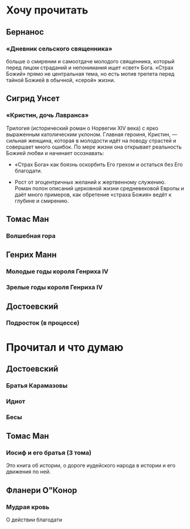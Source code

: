 # Хочу прочитать
## Бернанос
### «Дневник сельского священника»
больше о смирении и самоотдаче молодого священника, который перед лицом страданий и непонимания ищет «свет» Бога. «Страх Божий» прямо не центральная тема, но есть мотив трепета перед тайной Божией в обычной, «серой» жизни.

## Сигрид Унсет
### «Кристин, дочь Лавранса» 
Трилогия (исторический роман о Норвегии XIV века) с ярко выраженным католическим уклоном. Главная героиня, Кристин, — сильная женщина, которая в молодости идёт на поводу страстей и совершает много ошибок. По мере жизни она открывает реальность Божией любви и начинает осознавать:

- «Страх Бога» как боязнь оскорбить Его грехом и остаться без Его благодати.
    
- Рост от эгоцентричных желаний к жертвенному служению.  
    Роман полон описаний церковной жизни средневековой Европы и даёт много примеров, как обретение «страха Божия» ведёт к глубине и смирению.

## Томас Ман
### Волшебная гора

## Генрих Манн
### Молодые годы короля Генриха IV
### Зрелые годы короля Генриха IV 

## Достоевский
### Подросток (в процессе)
# Прочитал и что думаю

## Достоевский
### Братья Карамазовы
### Идиот
### Бесы


## Томас Ман
### Иосиф и его братья (3 тома)
Это книга об истории, о дороге иудейского народа в истории и его движения по ней.

## Фланери О"Конор
### Мудрая кровь
О действии благодати